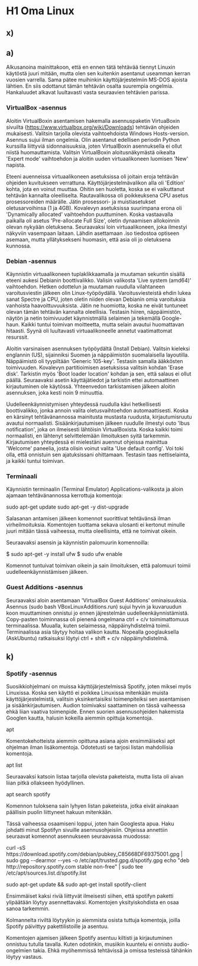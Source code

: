 # H1 Oma Linux

## x)

## a)

Alkusanoina mainittakoon, että en ennen tätä tehtävää tiennyt Linuxin käytöstä juuri mitään, mutta olen sen kuitenkin asentanut useamman kerran vuosien varrella. Sama pätee muihinkin käyttöjärjestelmiin MS-DOS ajoista lähtien. En siis odottanut tämän tehtävän osalta suurempia ongelmia. Hankaluudet alkavat luultavasti vasta seuraavien tehtävien parissa.

### VirtualBox -asennus

Aloitin VirtualBoxin asentamisen hakemalla asennuspaketin VirtuaBoxin sivuilta (https://www.virtualbox.org/wiki/Downloads) tehtävän ohjeiden mukaisesti. Valitsin tarjolla olevista vaihtoehdoista Windows Hosts-version. Asennus sujui ilman ongelmia. Olin asentanut edellisen periodin Python kurssilla liittyviä sidonnaisuuksia, joten VirtualBoxin asennuksella ei ollut niistä huomauttamista. Valitsin VirtualBoxin aloitusnäkymästä oikealta 'Expert mode' vaihtoehdon ja aloitin uuden virtuaalikoneen luomisen 'New' napista.

Eteeni auenneissa virtuaalikoneen asetuksissa oli joitain eroja tehtävän ohjeiden kuvitukseen verrattuna. Käyttöjärjestelmävalikon alla oli 'Edition' kohta, jota en voinut muuttaa. Ohitin sen huoletta, koska se ei vaikuttanut tehtävän kannalta oleelliselta. Rautavalikossa oli poikkeuksena CPU asetus prosessoreiden määrälle. Jätin prosessori- ja muistiasetukset oletusarvoihinsa (1 ja 4GB). Kovalevyn asetuksissa suurimpana erona oli 'Dynamically allocated' vaihtoehdon puuttuminen. Koska vastaavalla paikalla oli asetus 'Pre-allocate Full Size', oletin dynaamisen allokoinnin olevan nykyään oletuksena. Seuraavaksi loin virtuaalikoneen, joka ilmestyi näkyviin vasempaan laitaan. Lähdin asettamaan .iso tiedostoa optiseen asemaan, mutta yllätyksekseni huomasin, että asia oli jo oletuksena kunnossa.

### Debian -asennus

Käynnistin virtuaalikoneen tuplaklikkaamalla ja muutaman sekuntin sisällä eteeni aukesi Debianin boottivalikko. Valisin valikosta 'Live system (amd64)' vaihtoehdon. Hetken odottelun ja muutaman ruudulla vilahtaneen varoitusviestin jälkeen olin Linux-työpöydällä. Varoitusviesteistä ehdin lukea sanat Spectre ja CPU, joten oletin niiden olevan Debianin omia varoituksia vanhoista haavoittuvuuksista. Jätin ne huomiotta, koska ne eivät tuntuneet olevan tämän tehtävän kannalta oleellisia. Testasin hiiren, näppäimistön, näytön ja netin toimivuudet käynnistmällä selaimen ja tekemällä Google-haun. Kaikki tuntui toimivan moitteetta, mutta selain avautui huomattavan hitaasti. Syynä oli luultavasti virtuaalikoneelle annetut vaatimattomat resurssit.

Aloitin varsinaisen asennuksen työpöydältä (Install Debian). Valitsin kieleksi englannin (US), sijainniksi Suomen ja näppäimistön suomalaisella layoutilla. Näppäimistö oli tyypiltään 'Generic 105-key'. Testasin samalla ääkkösten toimivuuden. Kovalevyn partitioimisen asetuksissa valitsin kohdan 'Erase disk'. Tarkistin myös 'Boot loader location' kohdan ja sen, että salaus ei ollut päällä. Seuraavaksi asetin käyttäjätiedot ja tarkistin ettei automaattinen kirjautuminen ole käytössä. Yhteenvedon tarkistamisen jälkeen aloitin asennuksen, joka kesti noin 9 minuuttia.

Uudelleenkäynnistymisen yhteydessä ruudulla kävi hetkellisesti boottivalikko, jonka annoin valita oletusvaihtoehdon automaattisesti. Koska en kärsinyt tehtävänannossa mainitusta mustasta ruudusta, kirjautumisruutu avautui normaalisti. Sisäänkirjautumisen jälkeen ruudulle ilmestyi outo 'Ibus notification', joka on ilmeisesti lähtöisin VirtualBoxista. Koska kaikki toimi normaalisti, en lähtenyt selvittelemään ilmoituksen syitä tarkemmin. Kirjautumisen yhteydessä ei mielestäni auennut ohjeissa mainittua 'Welcome' paneelia, josta olisin voinut valita 'Use default config'. Voi toki olla, että onnistuin sen ajatuksissani ohittamaan. Testasin taas nettiselainta, ja kaikki tuntui toimivan.

### Terminaali

Käynnistin terminaalin (Terminal Emulator) Applications-valikosta ja aloin ajamaan tehtävänannossa kerrottuja komentoja:

sudo apt-get update
sudo apt-get -y dist-upgrade

Salasanan antamisen jälkeen komennot suorittivat tehtävänsä ilman virheilmoituksia. Komentojen tuottama sekava ulosanti ei kertonut minulle juuri mitään tässä vaiheessa, mutta oleellisinta, että ne toimivat oikein.

Seuraavaksi asensin ja käynnistin palomuurin komennoilla:

$ sudo apt-get -y install ufw
$ sudo ufw enable

Komennot tuntuivat toimivan oikein ja sain ilmoituksen, että palomuuri toimii uudelleenkäynnistämisen jälkeen.

### Guest Additions -asennus

Seuraavaksi aloin asentamaan 'VirtualBox Guest Additions' ominaisuuksia. Asennus (sudo bash VBoxLinuxAdditions.run) sujui hyvin ja kuvaruudun koon muuttaminen onnistui jo ennen jäjrestelmän uudelleenkäynnistämistä. Copy-pasten toiminnassa oli pienenä ongelmana ctrl + c/v toimimattomuus terminaalissa. Muualla, kuten selaimessa, näppäinyhdistelmä toimii. Terminaalissa asia täytyy hoitaa valikon kautta. Nopealla googlauksella (AskUbuntu) ratkaisuksi löytyi ctrl + shift + c/v näppäinyhdistelmä.

## k)

### Spotify -asennus

Suosikkiohjelmani on muissa käyttöjärjestelmissä Spotify, joten miksei myös Linuxissa. Koska sen käyttö ei poikkea Linuxissa mitenkään muista käyttöjärjestelmistä, valitsin yksinkertaisiksi toimenpiteiksi sen asentamisen ja sisäänkirjautumisen. Audion toimivaksi saattaminen on tässä vaiheessa ehkä liian vaativa toimenpide. Ennen suorien asennusohjeiden hakemista Googlen kautta, halusin kokeilla aiemmin opittuja komentoja.

apt

Komentokehotteista aiemmin opittuna asiana ajoin ensimmäiseksi apt ohjelman ilman lisäkomentoja. Odotetusti se tarjosi listan mahdollisia komentoja.

apt list

Seuraavaksi katsoin listaa tarjolla olevista paketeista, mutta lista oli aivan liian pitkä ollakseen hyödyllinen.

apt search spotify

Komennon tuloksena sain lyhyen listan paketeista, jotka eivät ainakaan päällisin puolin liittyneet hakuun mitenkään.

Tässä vaiheessa osaamiseni loppui, joten hain Googlesta apua. Haku johdatti minut Spotifyn sivuille asennusohjeisiin. Ohjeissa annettiin seuraavat komennot asennukseen seuraavassa muodossa: 

curl -sS https:<!-- -->//download.spotify.com/debian/pubkey_C85668DF69375001.gpg | sudo gpg --dearmor --yes -o /etc/apt/trusted.gpg.d/spotify.gpg
echo "deb http:<!-- -->//repository.spotify.com stable non-free" | sudo tee /etc/apt/sources.list.d/spotify.list

sudo apt-get update && sudo apt-get install spotify-client

Ensimmäiset kaksi riviä liittyvät ilmeisesti siihen, että spotifyn paketti ylipäätään löytyy asennettavaksi. Komentojen yksityiskohdista en osaa sanoa tarkemmin.

Kolmannelta riviltä löytyykin jo aiemmista osista tuttuja komentoja, joilla Spotify päivittyy pakettilistoille ja asentuu.

Komentojen ajamisen jälkeen Spotify asentuu kiltisti ja kirjautuminen onnistuu tutulla tavalla. Kuten odotinkin, musiikin kuuntelu ei onnistu audio-ongelmien takia. Ehkä myöhemmissä tehtävissä ja omissa testeissä tähänkin löytyy vastaus.



